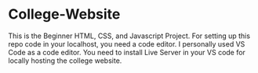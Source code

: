 # College-Website

This is the Beginner HTML, CSS, and Javascript Project. For setting up this repo code in your
localhost, you need a code editor. I personally used VS Code as a code editor. 
You need to install Live Server in your VS code for locally hosting the college website.
